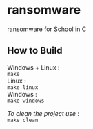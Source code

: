 # ransomware
ransomware for School in C

## How to Build
Windows + Linux :  
`make`  
Linux :  
`make linux`  
Windows :  
`make windows`  

_To clean the project use_ :  
`make clean`

